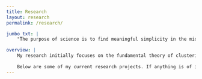 ```yaml
---
title: Research
layout: research
permalink: /research/

jumbo_txt: |
    "The purpose of science is to find meaningful simplicity in the midst of disorderly complexity" --- [Herbert Simon](https://www.cmu.edu/simon/what-is-simon/herbert-a-simon.html).

overview: |
    My research initially focuses on the fundamental theory of clustering, clusterability, and the design of the entropy-based machine learning algorithm. However, I always consider a good machine learning algorithm should be generated from real-life problems. During my Ph.D. study, besides designing fundamental machine learning algorithms, I was also involved in several practical projects that span in different domains. Currently, I entered some projects that utilize ML for management system design. These management systems also lie in various fields such as medical care, live streaming platform, water resource, and power system.
    
    Below are some of my current research projects. If anything is of interest to you, feel free to [contact me](#contact-me)!
---
```


